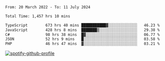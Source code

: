 <!--START_SECTION:waka-->

```txt
From: 20 March 2022 - To: 11 July 2024

Total Time: 1,457 hrs 10 mins

TypeScript        673 hrs 40 mins ███████████▓░░░░░░░░░░░░░   46.23 %
JavaScript        428 hrs 8 mins  ███████▒░░░░░░░░░░░░░░░░░   29.38 %
C#                98 hrs 38 mins  █▓░░░░░░░░░░░░░░░░░░░░░░░   06.77 %
JSON              52 hrs 9 mins   █░░░░░░░░░░░░░░░░░░░░░░░░   03.58 %
PHP               46 hrs 47 mins  ▓░░░░░░░░░░░░░░░░░░░░░░░░   03.21 %
```

<!--END_SECTION:waka-->
[![spotify-github-profile](https://spotify-github-profile.vercel.app/api/view?uid=c00zprrvy9xiloa9qnco3hmng&cover_image=true&theme=novatorem&show_offline=false&background_color=121212&bar_color=53b14f&bar_color_cover=false)](https://spotify-github-profile.vercel.app/api/view?uid=c00zprrvy9xiloa9qnco3hmng&redirect=true)



